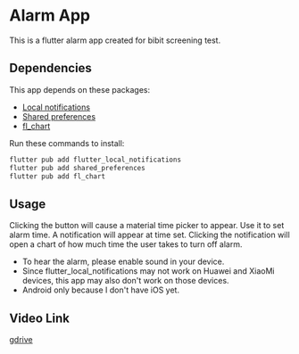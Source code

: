 # Alarm App

This is a flutter alarm app created for bibit screening test.

## Dependencies

This app depends on these packages:

- [Local notifications](https://pub.dev/packages/flutter_local_notifications)
- [Shared preferences](https://pub.dev/packages/shared_preferences)
- [fl_chart](https://pub.dev/packages/fl_chart)

Run these commands to install:

```bash
flutter pub add flutter_local_notifications
flutter pub add shared_preferences
flutter pub add fl_chart
```

## Usage

Clicking the button will cause a material time picker to appear. Use it to set alarm time. A notification will appear at time set. Clicking the notification will open a chart of how much time the user takes to turn off alarm.

- To hear the alarm, please enable sound in your device. 
- Since flutter_local_notifications may not work on Huawei and XiaoMi devices, this app may also don't work on those devices.
- Android only because I don't have iOS yet.


## Video Link
[gdrive](https://drive.google.com/folderview?id=1Ft8W1mLIN-faa65lRmKdSZSbxI0he1NH)

